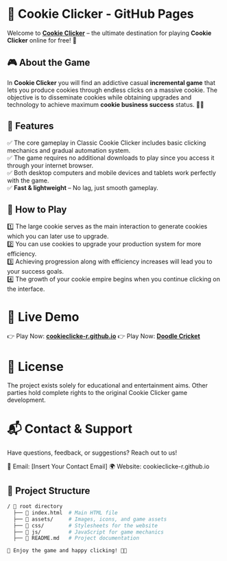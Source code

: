 # 🍪 Cookie Clicker - GitHub Pages  

Welcome to **[Cookie Clicker](https://au-to-clicker.github.io/)** – the ultimate destination for playing **Cookie Clicker** online for free! 🚀  

## 🎮 About the Game  
In **Cookie Clicker** you will find an addictive casual **incremental game** that lets you produce cookies through endless clicks on a massive cookie. The objective is to disseminate cookies while obtaining upgrades and technology to achieve maximum **cookie business success** status. 🍪🔥  

## 🌟 Features  
✅ The core gameplay in Classic Cookie Clicker includes basic clicking mechanics and gradual automation system.  
✅ The game requires no additional downloads to play since you access it through your internet browser.  
✅ Both desktop computers and mobile devices and tablets work perfectly with the game.  
✅ **Fast & lightweight** – No lag, just smooth gameplay.  

## 📌 How to Play  
1️⃣ The large cookie serves as the main interaction to generate cookies which you can later use to upgrade.  
2️⃣ You can use cookies to upgrade your production system for more efficiency.  
3️⃣ Achieving progression along with efficiency increases will lead you to your success goals.  
4️⃣ The growth of your cookie empire begins when you continue clicking on the interface. 

# 🚀 Live Demo
👉 Play Now: **[cookieclicke-r.github.io](https://au-to-clicker.github.io/)**
👉 Play Now: **[Doodle Cricket](https://doodlecricket.org)**

# 📜 License
The project exists solely for educational and entertainment aims. Other parties hold complete rights to the original Cookie Clicker game development.

# 📬 Contact & Support
Have questions, feedback, or suggestions? Reach out to us!

📧 Email: [Insert Your Contact Email]
🌍 Website: cookieclicke-r.github.io

## 📂 Project Structure  
```bash
/ 📂 root directory  
  ├── 📄 index.html  # Main HTML file  
  ├── 📁 assets/     # Images, icons, and game assets  
  ├── 📁 css/        # Stylesheets for the website  
  ├── 📁 js/         # JavaScript for game mechanics  
  ├── 📄 README.md   # Project documentation  

💙 Enjoy the game and happy clicking! 🍪🎉
